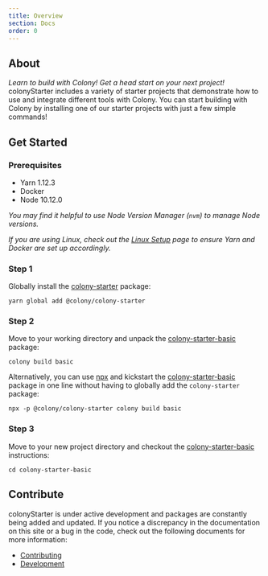 ```yaml
---
title: Overview
section: Docs
order: 0
---
```


## About

_Learn to build with Colony! Get a head start on your next project!_ colonyStarter includes a variety of starter projects that demonstrate how to use and integrate different tools with Colony. You can start building with Colony by installing one of our starter projects with just a few simple commands!

## Get Started

### Prerequisites

- Yarn 1.12.3
- Docker
- Node 10.12.0

_You may find it helpful to use Node Version Manager (`nvm`) to manage Node versions._

_If you are using Linux, check out the [Linux Setup](/colonystarter/docs-linux-setup/) page to ensure Yarn and Docker are set up accordingly._

### Step 1

Globally install the [colony-starter](/colonystarter/packages-colony-starter/) package:

```
yarn global add @colony/colony-starter
```

### Step 2

Move to your working directory and unpack the [colony-starter-basic](/colonystarter/packages-colony-starter-basic/) package:

```
colony build basic
```

Alternatively, you can use [npx](https://www.npmjs.com/package/npx) and kickstart the [colony-starter-basic](/colonystarter/packages-colony-starter-basic/) package in one line without having to globally add the `colony-starter` package:

```
npx -p @colony/colony-starter colony build basic
```

### Step 3

Move to your new project directory and checkout the [colony-starter-basic](/colonystarter/packages-colony-starter-basic/) instructions:

```
cd colony-starter-basic
```

## Contribute

colonyStarter is under active development and packages are constantly being added and updated. If you notice a discrepancy in the documentation on this site or a bug in the code, check out the following documents for more information:

- [Contributing](https://github.com/JoinColony/colonyStarter/blob/master/.github/CONTRIBUTING.md)
- [Development](https://github.com/JoinColony/colonyStarter/blob/master/.github/DEVELOPMENT.md)
